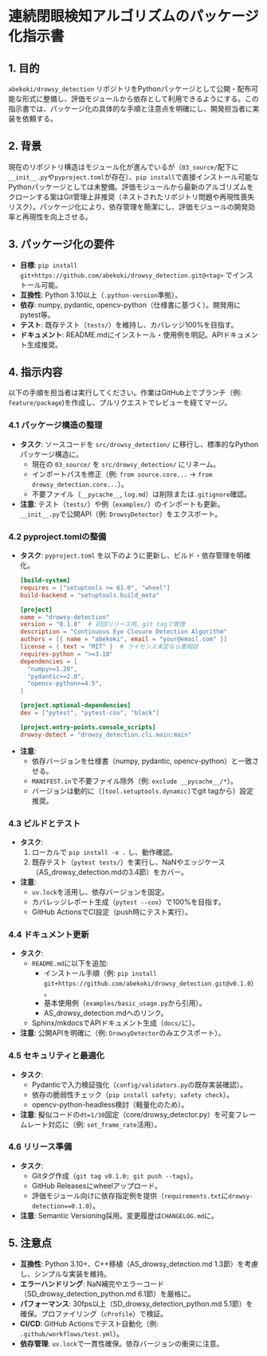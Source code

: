 # 連続閉眼検知アルゴリズムのパッケージ化指示書

## 1. 目的
`abekoki/drowsy_detection` リポジトリをPythonパッケージとして公開・配布可能な形式に整備し、評価モジュールから依存として利用できるようにする。この指示書では、パッケージ化の具体的な手順と注意点を明確にし、開発担当者に実装を依頼する。

## 2. 背景
現在のリポジトリ構造はモジュール化が進んでいるが（`03_source/`配下に`__init__.py`や`pyproject.toml`が存在）、`pip install`で直接インストール可能なPythonパッケージとしては未整備。評価モジュールから最新のアルゴリズムをクローンする案はGit管理上非推奨（ネストされたリポジトリ問題や再現性喪失リスク）。パッケージ化により、依存管理を簡潔にし、評価モジュールの開発効率と再現性を向上させる。

## 3. パッケージ化の要件
- **目標**: `pip install git+https://github.com/abekoki/drowsy_detection.git@<tag>` でインストール可能。
- **互換性**: Python 3.10以上（`.python-version`準拠）。
- **依存**: numpy, pydantic, opencv-python（仕様書に基づく）。開発用にpytest等。
- **テスト**: 既存テスト（`tests/`）を維持し、カバレッジ100%を目指す。
- **ドキュメント**: README.mdにインストール・使用例を明記。APIドキュメント生成推奨。

## 4. 指示内容
以下の手順を担当者は実行してください。作業はGitHub上でブランチ（例: `feature/package`)を作成し、プルリクエストでレビューを経てマージ。

### 4.1 パッケージ構造の整理
- **タスク**: ソースコードを `src/drowsy_detection/` に移行し、標準的なPythonパッケージ構造に。
  - 現在の `03_source/` を `src/drowsy_detection/` にリネーム。
  - インポートパスを修正（例: `from source.core...` → `from drowsy_detection.core...`）。
  - 不要ファイル（`__pycache__`, `log.md`）は削除または`.gitignore`確認。
- **注意**: テスト（`tests/`）や例（`examples/`）のインポートも更新。`__init__.py`で公開API（例: `DrowsyDetector`）をエクスポート。

### 4.2 pyproject.tomlの整備
- **タスク**: `pyproject.toml` を以下のように更新し、ビルド・依存管理を明確化。
  ```toml
  [build-system]
  requires = ["setuptools >= 61.0", "wheel"]
  build-backend = "setuptools.build_meta"

  [project]
  name = "drowsy-detection"
  version = "0.1.0"  # 初回リリース用。git tagで管理
  description = "Continuous Eye Closure Detection Algorithm"
  authors = [{ name = "abekoki", email = "your@email.com" }]
  license = { text = "MIT" }  # ライセンス未定なら要相談
  requires-python = ">=3.10"
  dependencies = [
    "numpy>=1.20",
    "pydantic>=2.0",
    "opencv-python>=4.5",
  ]

  [project.optional-dependencies]
  dev = ["pytest", "pytest-cov", "black"]

  [project.entry-points.console_scripts]
  drowsy-detect = "drowsy_detection.cli.main:main"
  ```
- **注意**:
  - 依存バージョンを仕様書（numpy, pydantic, opencv-python）と一致させる。
  - `MANIFEST.in`で不要ファイル除外（例: `exclude __pycache__/*`）。
  - バージョンは動的に（`[tool.setuptools.dynamic]`でgit tagから）設定推奨。

### 4.3 ビルドとテスト
- **タスク**:
  1. ローカルで `pip install -e .` し、動作確認。
  2. 既存テスト（`pytest tests/`）を実行し、NaNやエッジケース（AS_drowsy_detection.mdの3.4節）をカバー。
- **注意**:
  - `uv.lock`を活用し、依存バージョンを固定。
  - カバレッジレポート生成（`pytest --cov`）で100%を目指す。
  - GitHub ActionsでCI設定（push時にテスト実行）。

### 4.4 ドキュメント更新
- **タスク**:
  - `README.md`に以下を追加:
    - インストール手順（例: `pip install git+https://github.com/abekoki/drowsy_detection.git@v0.1.0`）。
    - 基本使用例（`examples/basic_usage.py`から引用）。
    - AS_drowsy_detection.mdへのリンク。
  - Sphinx/mkdocsでAPIドキュメント生成（`docs/`に）。
- **注意**: 公開APIを明確に（例: `DrowsyDetector`のみエクスポート）。

### 4.5 セキュリティと最適化
- **タスク**:
  - Pydanticで入力検証強化（`config/validators.py`の既存実装確認）。
  - 依存の脆弱性チェック（`pip install safety; safety check`）。
  - opencv-python-headless検討（軽量化のため）。
- **注意**: 擬似コードの`dt=1/30`固定（core/drowsy_detector.py）を可変フレームレート対応に（例: `set_frame_rate`活用）。

### 4.6 リリース準備
- **タスク**:
  - Gitタグ作成（`git tag v0.1.0; git push --tags`）。
  - GitHub Releasesにwheelアップロード。
  - 評価モジュール向けに依存指定例を提供（`requirements.txt`に`drowsy-detection==0.1.0`）。
- **注意**: Semantic Versioning採用。変更履歴は`CHANGELOG.md`に。

## 5. 注意点
- **互換性**: Python 3.10+、C++移植（AS_drowsy_detection.md 1.3節）を考慮し、シンプルな実装を維持。
- **エラーハンドリング**: NaN補完やエラーコード（SD_drowsy_detection_python.md 6.1節）を厳格に。
- **パフォーマンス**: 30fps以上（SD_drowsy_detection_python.md 5.1節）を確保。プロファイリング（`cProfile`）で検証。
- **CI/CD**: GitHub Actionsでテスト自動化（例: `.github/workflows/test.yml`）。
- **依存管理**: `uv.lock`で一貫性確保。依存バージョンの衝突に注意。

